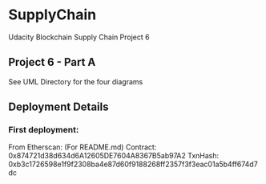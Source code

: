 # SupplyChain
Udacity Blockchain Supply Chain Project 6

## Project 6 - Part A
See UML Directory for the four diagrams

## Deployment Details 
### First deployment:
From Etherscan: (For README.md)
Contract:
0x874721d38d634d6A12605DE7604A8367B5ab97A2
TxnHash:
0xb3c1726598e1f9f2308ba4e87d60f9188268ff2357f3f3eac01a5b4ff674d7dc

